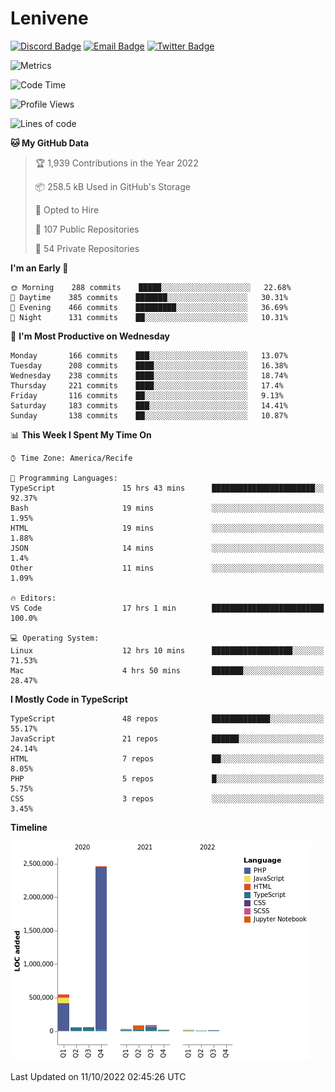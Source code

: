 # Lenivene

[![Discord Badge](https://img.shields.io/badge/-Lenivene%230715-black?style=flat-square&logo=Discord&logoColor=white)](http://discord.com/)
[![Email Badge](https://img.shields.io/badge/-lenivene@msn.com-black?style=flat-square&logo=Gmail&logoColor=white&link=mailto:lenivene@msn.com)](mailto:lenivene@msn.com)
[![Twitter Badge](https://img.shields.io/badge/-@enevinel-black?style=flat-square&logo=twitter&logoColor=white&link=https://twitter.com/enevinel)](https://twitter.com/enevinel)

<!-- https://github-readme-stats.vercel.app/api?username=lenivene&show_icons=true -->

<img src="https://metrics.lecoq.io/lenivene?template=classic&config.timezone=America%2FRecife" alt="Metrics" />

<!--START_SECTION:waka-->
![Code Time](http://img.shields.io/badge/Code%20Time-805%20hrs%2057%20mins-blue)

![Profile Views](http://img.shields.io/badge/Profile%20Views-1-blue)

![Lines of code](https://img.shields.io/badge/From%20Hello%20World%20I%27ve%20Written-3%20Million%20lines%20of%20code-blue)

**🐱 My GitHub Data** 

> 🏆 1,939 Contributions in the Year 2022
 > 
> 📦 258.5 kB Used in GitHub's Storage 
 > 
> 💼 Opted to Hire
 > 
> 📜 107 Public Repositories 
 > 
> 🔑 54 Private Repositories  
 > 
**I'm an Early 🐤** 

```text
🌞 Morning    288 commits    █████░░░░░░░░░░░░░░░░░░░░   22.68% 
🌆 Daytime    385 commits    ███████░░░░░░░░░░░░░░░░░░   30.31% 
🌃 Evening    466 commits    █████████░░░░░░░░░░░░░░░░   36.69% 
🌙 Night      131 commits    ██░░░░░░░░░░░░░░░░░░░░░░░   10.31%

```
📅 **I'm Most Productive on Wednesday** 

```text
Monday       166 commits    ███░░░░░░░░░░░░░░░░░░░░░░   13.07% 
Tuesday      208 commits    ████░░░░░░░░░░░░░░░░░░░░░   16.38% 
Wednesday    238 commits    ████░░░░░░░░░░░░░░░░░░░░░   18.74% 
Thursday     221 commits    ████░░░░░░░░░░░░░░░░░░░░░   17.4% 
Friday       116 commits    ██░░░░░░░░░░░░░░░░░░░░░░░   9.13% 
Saturday     183 commits    ███░░░░░░░░░░░░░░░░░░░░░░   14.41% 
Sunday       138 commits    ██░░░░░░░░░░░░░░░░░░░░░░░   10.87%

```


📊 **This Week I Spent My Time On** 

```text
⌚︎ Time Zone: America/Recife

💬 Programming Languages: 
TypeScript               15 hrs 43 mins      ███████████████████████░░   92.37% 
Bash                     19 mins             ░░░░░░░░░░░░░░░░░░░░░░░░░   1.95% 
HTML                     19 mins             ░░░░░░░░░░░░░░░░░░░░░░░░░   1.88% 
JSON                     14 mins             ░░░░░░░░░░░░░░░░░░░░░░░░░   1.4% 
Other                    11 mins             ░░░░░░░░░░░░░░░░░░░░░░░░░   1.09%

🔥 Editors: 
VS Code                  17 hrs 1 min        █████████████████████████   100.0%

💻 Operating System: 
Linux                    12 hrs 10 mins      ██████████████████░░░░░░░   71.53% 
Mac                      4 hrs 50 mins       ███████░░░░░░░░░░░░░░░░░░   28.47%

```

**I Mostly Code in TypeScript** 

```text
TypeScript               48 repos            █████████████░░░░░░░░░░░░   55.17% 
JavaScript               21 repos            ██████░░░░░░░░░░░░░░░░░░░   24.14% 
HTML                     7 repos             ██░░░░░░░░░░░░░░░░░░░░░░░   8.05% 
PHP                      5 repos             █░░░░░░░░░░░░░░░░░░░░░░░░   5.75% 
CSS                      3 repos             ░░░░░░░░░░░░░░░░░░░░░░░░░   3.45%

```


**Timeline**

![Chart not found](https://raw.githubusercontent.com/lenivene/lenivene/master/charts/bar_graph.png) 


 Last Updated on 11/10/2022 02:45:26 UTC
<!--END_SECTION:waka-->